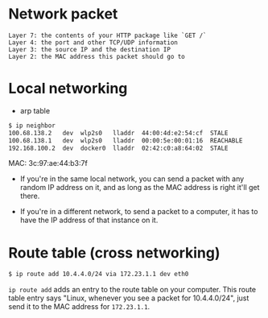 # Network packet

```text
Layer 7: the contents of your HTTP package like `GET /`
Layer 4: the port and other TCP/UDP information
Layer 3: the source IP and the destination IP
Layer 2: the MAC address this packet should go to
```

# Local networking

- arp table

```bash
$ ip neighbor
100.68.138.2   dev  wlp2s0   lladdr  44:00:4d:e2:54:cf  STALE
100.68.138.1   dev  wlp2s0   lladdr  00:00:5e:00:01:16  REACHABLE
192.168.100.2  dev  docker0  lladdr  02:42:c0:a8:64:02  STALE
```

MAC: 3c:97:ae:44:b3:7f

- If you're in the same local network, you can send a packet with any random IP
  address on it, and as long as the MAC address is right it'll get there.

- If you're in a different network, to send a packet to a computer, it has to
  have the IP address of that instance on it.

# Route table (cross networking)

```bash
$ ip route add 10.4.4.0/24 via 172.23.1.1 dev eth0
```

`ip route add` adds an entry to the route table on your computer. This route
table entry says "Linux, whenever you see a packet for 10.4.4.0/24", just send
it to the MAC address for `172.23.1.1`.
